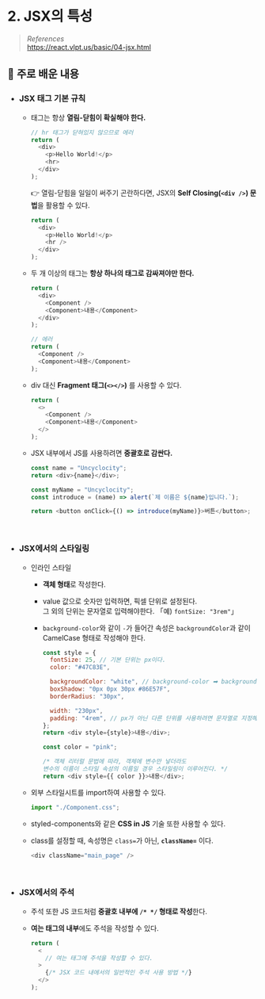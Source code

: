 # 2. JSX의 특성

> _References_ <br> https://react.vlpt.us/basic/04-jsx.html

## 📕 주로 배운 내용

- ### JSX 태그 기본 규칙

  - 태그는 항상 **열림-닫힘이 확실해야 한다.**
    ```javascript
    // hr 태그가 닫혀있지 않으므로 에러
    return (
      <div>
        <p>Hello World!</p>
        <hr>
      </div>
    );
    ```
    👉 열림-닫힘을 일일이 써주기 곤란하다면, JSX의 **Self Closing(`<div />`) 문법**을 활용할 수 있다.
    ```javascript
    return (
      <div>
        <p>Hello World!</p>
        <hr />
      </div>
    );
    ```
  - 두 개 이상의 태그는 **항상 하나의 태그로 감싸져야만 한다.**

    ```javascript
    return (
      <div>
        <Component />
        <Component>내용</Component>
      </div>
    );
    ```

    ```javascript
    // 에러
    return (
      <Component />
      <Component>내용</Component>
    );
    ```

  - div 대신 **Fragment 태그(`<></>`)** 를 사용할 수 있다.

    ```javascript
    return (
      <>
        <Component />
        <Component>내용</Component>
      </>
    );
    ```

  - JSX 내부에서 JS를 사용하려면 **중괄호로 감싼다.**

    ```javascript
    const name = "Uncyclocity";
    return <div>{name}</div>;
    ```

    ```javascript
    const myName = "Uncyclocity";
    const introduce = (name) => alert(`제 이름은 ${name}입니다.`);

    return <button onClick={() => introduce(myName)}>버튼</button>;
    ```

<br>

- ### JSX에서의 스타일링

  - 인라인 스타일

    - **객체 형태**로 작성한다.
    - value 값으로 숫자만 입력하면, 픽셀 단위로 설정된다. <br> 그 외의 단위는 문자열로 입력해야한다. 「예) `fontSize: "3rem"`」
    - `background-color`와 같이 `-`가 들어간 속성은 `backgroundColor`과 같이 CamelCase 형태로 작성해야 한다.

      ```javascript
      const style = {
        fontSize: 25, // 기본 단위는 px이다.
        color: "#47C83E",

        backgroundColor: "white", // background-color ➡ backgroundColor
        boxShadow: "0px 0px 30px #86E57F",
        borderRadius: "30px",

        width: "230px",
        padding: "4rem", // px가 아닌 다른 단위를 사용하려면 문자열로 지정해야한다.
      };
      return <div style={style}>내용</div>;
      ```

      ```javascript
      const color = "pink";

      /* 객체 리터럴 문법에 따라, 객체에 변수만 넣더라도
      변수의 이름이 스타일 속성의 이름일 경우 스타일링이 이루어진다. */
      return <div style={{ color }}>내용</div>;
      ```

  - 외부 스타일시트를 import하여 사용할 수 있다.

    ```javascript
    import "./Component.css";
    ```

  - styled-components와 같은 **CSS in JS** 기술 또한 사용할 수 있다.

  - class를 설정할 때, 속성명은 `class=`가 아닌, **`className=`** 이다.

    ```javascript
    <div className="main_page" />
    ```

  <br>

- ### JSX에서의 주석

  - 주석 또한 JS 코드처럼 **중괄호 내부에 `/* */` 형태로 작성**한다.
  - **여는 태그의 내부**에도 주석을 작성할 수 있다.

    ```javascript
    return (
      <
        // 여는 태그에 주석을 작성할 수 있다.
      >
        {/* JSX 코드 내에서의 일반적인 주석 사용 방법 */}
      </>
    );
    ```
